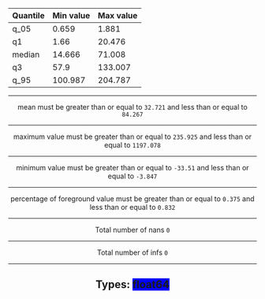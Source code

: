 <center>

|Quantile | Min value | Max value|
|-|-|-
| q_05 | 0.659 | 1.881
| q1 | 1.66 | 20.476
| median | 14.666 | 71.008
| q3 | 57.9 | 133.007
| q_95 | 100.987 | 204.787

---
mean must be greater than or equal to `32.721` and less than or equal to `84.267`

---
maximum value must be greater than or equal to `235.925` and less than or equal to `1197.078`

---
minimum value must be greater than or equal to `-33.51` and less than or equal to `-3.847`

---
percentage of foreground value must be greater than or equal to `0.375` and less than or equal to `0.832`

---
Total number of nans `0`

---
Total number of infs `0`

---
Types: <span style="background-color: #0000FF">float64</span>
---
